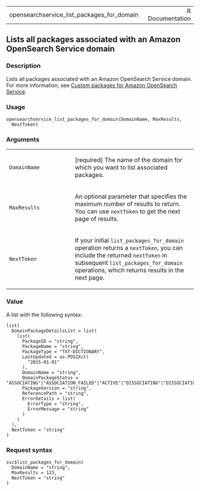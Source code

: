 <table style="width: 100%;">
<tbody>
<tr class="odd">
<td>opensearchservice_list_packages_for_domain</td>
<td style="text-align: right;">R Documentation</td>
</tr>
</tbody>
</table>

## Lists all packages associated with an Amazon OpenSearch Service domain

### Description

Lists all packages associated with an Amazon OpenSearch Service domain.
For more information, see [Custom packages for Amazon OpenSearch
Service](https://docs.aws.amazon.com/opensearch-service/latest/developerguide/custom-packages.html).

### Usage

    opensearchservice_list_packages_for_domain(DomainName, MaxResults,
      NextToken)

### Arguments

<table>
<colgroup>
<col style="width: 35%" />
<col style="width: 65%" />
</colgroup>
<tbody>
<tr class="odd">
<td><code
id="opensearchservice_list_packages_for_domain_:_DomainName">DomainName</code></td>
<td><p>[required] The name of the domain for which you want to list
associated packages.</p></td>
</tr>
<tr class="even">
<td><code
id="opensearchservice_list_packages_for_domain_:_MaxResults">MaxResults</code></td>
<td><p>An optional parameter that specifies the maximum number of
results to return. You can use <code>nextToken</code> to get the next
page of results.</p></td>
</tr>
<tr class="odd">
<td><code
id="opensearchservice_list_packages_for_domain_:_NextToken">NextToken</code></td>
<td><p>If your initial <code>list_packages_for_domain</code> operation
returns a <code>nextToken</code>, you can include the returned
<code>nextToken</code> in subsequent
<code>list_packages_for_domain</code> operations, which returns results
in the next page.</p></td>
</tr>
</tbody>
</table>

### Value

A list with the following syntax:

    list(
      DomainPackageDetailsList = list(
        list(
          PackageID = "string",
          PackageName = "string",
          PackageType = "TXT-DICTIONARY",
          LastUpdated = as.POSIXct(
            "2015-01-01"
          ),
          DomainName = "string",
          DomainPackageStatus = "ASSOCIATING"|"ASSOCIATION_FAILED"|"ACTIVE"|"DISSOCIATING"|"DISSOCIATION_FAILED",
          PackageVersion = "string",
          ReferencePath = "string",
          ErrorDetails = list(
            ErrorType = "string",
            ErrorMessage = "string"
          )
        )
      ),
      NextToken = "string"
    )

### Request syntax

    svc$list_packages_for_domain(
      DomainName = "string",
      MaxResults = 123,
      NextToken = "string"
    )
